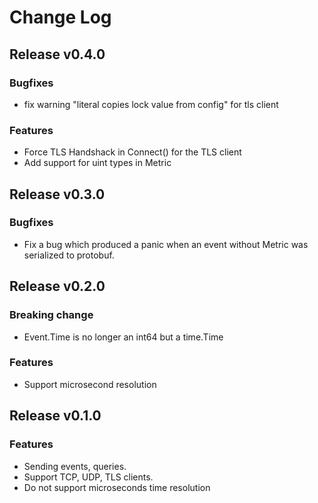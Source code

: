 # Change Log

## Release v0.4.0

### Bugfixes

- fix warning "literal copies lock value from config" for tls client

### Features

- Force TLS Handshack in Connect() for the TLS client
- Add support for uint types in Metric

## Release v0.3.0

### Bugfixes

- Fix a bug which produced a panic when an event without Metric was serialized to protobuf.

## Release v0.2.0

### Breaking change

- Event.Time is no longer an int64 but a time.Time

### Features

- Support microsecond resolution

## Release v0.1.0

### Features

- Sending events, queries.
- Support TCP, UDP, TLS clients.
- Do not support microseconds time resolution
